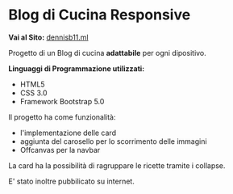 # Blog di Cucina Responsive
**Vai al Sito:** <a href="http://dennisb11.ml"> dennisb11.ml </a>

<!--- --->

Progetto di un Blog di cucina **adattabile** per ogni dipositivo.


**Linguaggi di Programmazione utilizzati:**
 - HTML5
 - CSS 3.0
 - Framework Bootstrap 5.0

Il progetto ha come funzionalità: 
 - l'implementazione delle card
 - aggiunta del carosello per lo scorrimento delle immagini
 - Offcanvas per la navbar

La card ha la possibilità di ragruppare le ricette tramite i collapse.

E' stato inoltre pubbilicato su internet.
